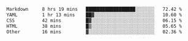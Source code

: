 <!--START_SECTION:waka-->

```txt
Markdown     8 hrs 19 mins   ██████████████████░░░░░░░   72.42 %
YAML         1 hr 13 mins    ██▓░░░░░░░░░░░░░░░░░░░░░░   10.60 %
CSS          42 mins         █▓░░░░░░░░░░░░░░░░░░░░░░░   06.15 %
HTML         38 mins         █▒░░░░░░░░░░░░░░░░░░░░░░░   05.65 %
Other        16 mins         ▓░░░░░░░░░░░░░░░░░░░░░░░░   02.36 %
```

<!--END_SECTION:waka-->